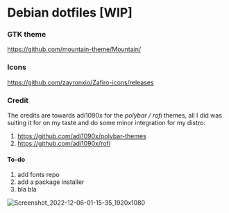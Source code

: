 # Debian dotfiles [WIP]

### GTK theme 
https://github.com/mountain-theme/Mountain/

### Icons
https://github.com/zayronxio/Zafiro-icons/releases

### Credit
The credits are towards adi1090x for the *polybar / rofi* themes, all I did was suiting it for on my taste and do some minor integration for my distro:

1. https://github.com/adi1090x/polybar-themes
2. https://github.com/adi1090x/rofi
#### To-do
1. add fonts repo
2. add a package installer
3. bla bla 

![Screenshot_2022-12-06-01-15-35_1920x1080](https://user-images.githubusercontent.com/92778316/205764181-6818e295-afe7-4527-8e1b-14775ebced21.png)
